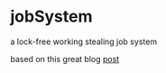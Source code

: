 # jobSystem

a lock-free working stealing job system 

based on this great blog [post](https://blog.molecular-matters.com/2015/08/24/job-system-2-0-lock-free-work-stealing-part-1-basics/)
